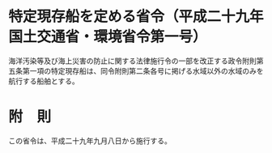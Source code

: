 # 特定現存船を定める省令（平成二十九年国土交通省・環境省令第一号）
海洋汚染等及び海上災害の防止に関する法律施行令の一部を改正する政令附則第五条第一項の特定現存船は、同令附則第二条各号に掲げる水域以外の水域のみを航行する船舶とする。
# 附　則
この省令は、平成二十九年九月八日から施行する。
